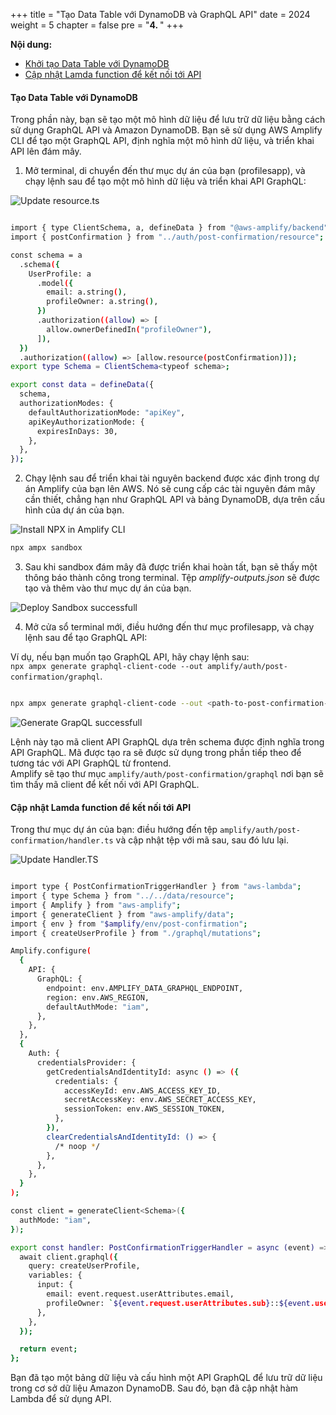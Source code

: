 +++
title = "Tạo Data Table với DynamoDB và GraphQL API"
date = 2024
weight = 5
chapter = false
pre = "<b>4. </b>"
+++

**Nội dung:**

-   [Khởi tạo Data Table với DynamoDB](#Tạo-Data-Table-với-DynamoDB)
-   [Cập nhật Lamda function để kết nối tới API](#Cập-nhật-Lamda-function-để-kết-nối-tới-API)

#### Tạo Data Table với DynamoDB

Trong phần này, bạn sẽ tạo một mô hình dữ liệu để lưu trữ dữ liệu bằng cách sử dụng GraphQL API và Amazon DynamoDB. Bạn sẽ sử dụng AWS Amplify CLI để tạo một GraphQL API, định nghĩa một mô hình dữ liệu, và triển khai API lên đám mây.

1. Mở terminal, di chuyển đến thư mục dự án của bạn (profilesapp), và chạy lệnh sau để tạo một mô hình dữ liệu và triển khai API GraphQL:

![Update resource.ts](/images/workshop-setup/3_1_updateData.png?width=full)

```bash

import { type ClientSchema, a, defineData } from "@aws-amplify/backend";
import { postConfirmation } from "../auth/post-confirmation/resource";

const schema = a
  .schema({
    UserProfile: a
      .model({
        email: a.string(),
        profileOwner: a.string(),
      })
      .authorization((allow) => [
        allow.ownerDefinedIn("profileOwner"),
      ]),
  })
  .authorization((allow) => [allow.resource(postConfirmation)]);
export type Schema = ClientSchema<typeof schema>;

export const data = defineData({
  schema,
  authorizationModes: {
    defaultAuthorizationMode: "apiKey",
    apiKeyAuthorizationMode: {
      expiresInDays: 30,
    },
  },
});

```

2. Chạy lệnh sau để triển khai tài nguyên backend được xác định trong dự án Amplify của bạn lên AWS. Nó sẽ cung cấp các tài nguyên đám mây cần thiết, chẳng hạn như GraphQL API và bảng DynamoDB, dựa trên cấu hình của dự án của bạn.

![Install NPX in Amplify CLI](/images/workshop-setup/3.NPX.png?width=45pc)

```bash
npx ampx sandbox

```

3.  Sau khi sandbox đám mây đã được triển khai hoàn tất, bạn sẽ thấy một thông báo thành công trong terminal. Tệp _amplify-outputs.json_ sẽ được tạo và thêm vào thư mục dự án của bạn.

![Deploy Sandbox successfull](/images/workshop-setup/3.1_AddSandbox.png?width=full)

4. Mở cửa sổ terminal mới, điều hướng đến thư mục profilesapp, và chạy lệnh sau để tạo GraphQL API:

Ví dụ, nếu bạn muốn tạo GraphQL API, hãy chạy lệnh sau:  
`npx ampx generate graphql-client-code --out amplify/auth/post-confirmation/graphql`.

```bash

npx ampx generate graphql-client-code --out <path-to-post-confirmation-handler-dir>/graphql

```

![Generate GrapQL successfull](/images/workshop-setup/3.1_generateGrapQL1.png?width=full)

Lệnh này tạo mã client API GraphQL dựa trên schema được định nghĩa trong API GraphQL. Mã được tạo ra sẽ được sử dụng trong phần tiếp theo để tương tác với API GraphQL từ frontend.  
Amplify sẽ tạo thư mục `amplify/auth/post-confirmation/graphql` nơi bạn sẽ tìm thấy mã client để kết nối với API GraphQL.

#### Cập nhật Lamda function để kết nối tới API

Trong thư mục dự án của bạn: điều hướng đến tệp `amplify/auth/post-confirmation/handler.ts` và cập nhật tệp với mã sau, sau đó lưu lại.

![Update Handler.TS](/images/workshop-setup/2_1_updateHandlerTS.png?width=full)

```bash

import type { PostConfirmationTriggerHandler } from "aws-lambda";
import { type Schema } from "../../data/resource";
import { Amplify } from "aws-amplify";
import { generateClient } from "aws-amplify/data";
import { env } from "$amplify/env/post-confirmation";
import { createUserProfile } from "./graphql/mutations";

Amplify.configure(
  {
    API: {
      GraphQL: {
        endpoint: env.AMPLIFY_DATA_GRAPHQL_ENDPOINT,
        region: env.AWS_REGION,
        defaultAuthMode: "iam",
      },
    },
  },
  {
    Auth: {
      credentialsProvider: {
        getCredentialsAndIdentityId: async () => ({
          credentials: {
            accessKeyId: env.AWS_ACCESS_KEY_ID,
            secretAccessKey: env.AWS_SECRET_ACCESS_KEY,
            sessionToken: env.AWS_SESSION_TOKEN,
          },
        }),
        clearCredentialsAndIdentityId: () => {
          /* noop */
        },
      },
    },
  }
);

const client = generateClient<Schema>({
  authMode: "iam",
});

export const handler: PostConfirmationTriggerHandler = async (event) => {
  await client.graphql({
    query: createUserProfile,
    variables: {
      input: {
        email: event.request.userAttributes.email,
        profileOwner: `${event.request.userAttributes.sub}::${event.userName}`,
      },
    },
  });

  return event;
};

```

Bạn đã tạo một bảng dữ liệu và cấu hình một API GraphQL để lưu trữ dữ liệu trong cơ sở dữ liệu Amazon DynamoDB. Sau đó, bạn đã cập nhật hàm Lambda để sử dụng API.
